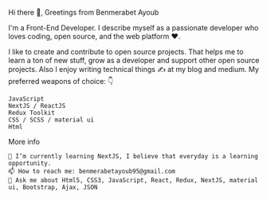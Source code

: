 Hi there 👋, Greetings from Benmerabet Ayoub

I'm a Front-End Developer. I describe myself as a passionate developer who loves coding, open source, and the web platform ❤️.

I like to create and contribute to open source projects. That helps me to learn a ton of new stuff, grow as a developer and support other open source projects. Also I enjoy writing technical things ✍️ at my blog and medium.
My preferred weapons of choice: 👇

    JavaScript 
    NextJS / ReactJS
    Redux Toolkit
    CSS / SCSS / material ui
    Html

More info

    🌱 I’m currently learning NextJS, I believe that everyday is a learning opportunity.
    📫 How to reach me: benmerabetayoub95@gmail.com
    💬 Ask me about Html5, CSS3, JavaScript, React, Redux, NextJS, material ui, Bootstrap, Ajax, JSON


